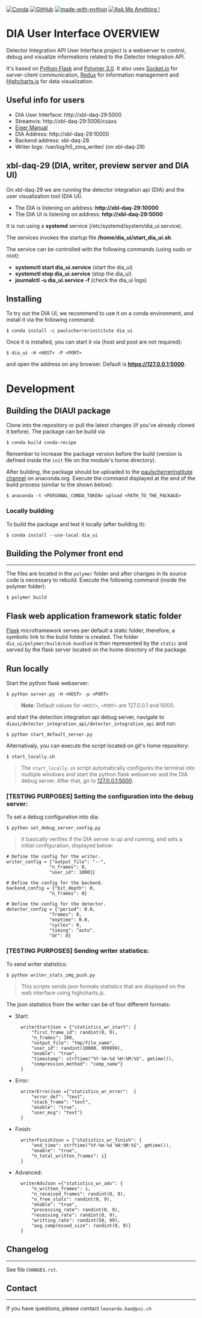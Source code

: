 [![Conda](https://img.shields.io/conda/pn/paulscherrerinstitute/gitutils?color=success)](https://anaconda.org/paulscherrerinstitute/dia_ui) [![GitHub](https://img.shields.io/github/license/paulscherrerinstitute/dia_ui)](https://github.com/paulscherrerinstitute/dia_ui/blob/master/LICENSE) [![made-with-python](https://img.shields.io/badge/Made%20with-Python-1f425f.svg)](https://www.python.org/) [![Ask Me Anything !](https://img.shields.io/badge/Ask%20me-anything-1abc9c.svg)](https://github.com/paulscherrerinstitute/dia_ui/issues/new)


# DIA User Interface OVERVIEW
Detector Integration API User Interface project is a webserver to control, debug and visualize informations related to the Detector Integration API.

It's based on [Python Flask](https://palletsprojects.com/p/flask/) and [Polymer 3.0](https://www.polymer-project.org/). It also uses [Socket.io](https://socket.io/) for server-client communication, [Redux](https://redux.js.org/) for information management and [Highcharts.js](https://www.highcharts.com/) for data visualization.

## Useful info for users

- DIA User Interface: http://xbl-daq-29:5000
- Streamvis: http://xbl-daq-29:5006/csaxs
- [Eiger Manual](http://slsdetectors.web.psi.ch/hardwareDocumentation/Eiger_short.pdf)
- DIA Address: http://xbl-daq-29:10000
- Backend address: xbl-daq-28
- Writer logs: /var/log/h5_zmq_writer/ (on xbl-daq-29)

## xbl-daq-29 (DIA, writer, preview server and DIA UI)
On xbl-daq-29 we are running the detector integration api (DIA) and the user visualization tool (DIA UI).

- The DIA is listening on address: **http://xbl-daq-29:10000**
- The DIA UI is listening on address: **http://xbl-daq-29:5000**

It is run using a **systemd** service (/etc/systemd/system/dia_ui.service). 

The services invokes the startup file **/home/dia_ui/start_dia_ui.sh**.

The service can be controlled with the following commands (using sudo or root):
- **systemctl start dia_ui.service** (start the dia_ui)
- **systemctl stop dia_ui.service** (stop the dia_ui)
- **journalctl -u dia_ui.service -f** (check the dia_ui logs)


## Installing

To try out the DIA UI, we recommend to use it on a conda environment, and install it via the following command:

    $ conda install -c paulscherrerinstitute dia_ui

Once it is installed, you can start it via (host and post are not required):

    $ dia_ui -H <HOST> -P <PORT>

and open the address on any browser. Default is **https://127.0.0.1:5000**.

# Development


## Building the DIAUI package
Clone into the repository or pull the latest changes (if you've already cloned it before). The package can be build via

    $ conda build conda-recipe

Remember to increase the package version before the build (version is defined inside the `init` file on the module's home directory).

After building, the package should be uploaded to the [paulscherrerinstitute channel](https://anaconda.org/paulscherrerinstitute/) on anaconda.org. Execute the command displayed at the end of the build process (similar to the shown below):

    $ anaconda -t <PERSONAL_CONDA_TOKEN> upload <PATH_TO_THE_PACKAGE>

### Locally building
To build the package and test it locally (after building it):

    $ conda install --use-local dia_ui 


## Building the Polymer front end
------------
The files are located in the `polymer` folder and after changes in its source code is necessary to rebuild. Execute the following command (inside the polymer folder):

    $ polymer build

## Flask web application framework static folder

[Flask](https://palletsprojects.com/p/flask/) microframework serves per default a static folder, therefore, a symbolic link to the build folder is created. The folder `dia_ui/polymer/build/es6-bundled` is then represented by the `static` and served by the flask server located on the home directory of the package.

## Run locally

Start the python flask webserver:

    $ python server.py -H <HOST> -p <PORT>

> **Note**: Default values for `<HOST>`, `<PORT>` are 127.0.0.1 and 5000.

and start the detection integration api debug server, navigate to ```diaui/detector_integration_api/detector_integration_api``` and run:

    $ python start_default_server.py


Alternativaly, you can execute the script located on git's home repository:

    $ start_locally.sh

> The ```start_locally.sh``` script automatically configures the terminal into multiple windows and start the python flask webserver and the DIA debug server. After that, go to [127.0.0.1:5000](127.0.0.1:5000).


### [TESTING PURPOSES] Setting the configuration into the debug server:
To set a debug configuration into dia:

    $ python set_debug_server_config.py

> It basically verifies if the DIA server is up and running, and sets a initial configuration, displayed below:

    # Define the config for the writer.
    writer_config = {"output_file": "--",
                    "n_frames": 0,
                    "user_id": 10001}

    # Define the config for the backend.
    backend_config = {"bit_depth": 0,
                    "n_frames": 0}

    # Define the config for the detector.
    detector_config = {"period": 0.0,
                    "frames": 0,
                    "exptime": 0.0,
                    "cycles": 0,
                    "timing": "auto",
                    "dr": 0}

### [TESTING PURPOSES] Sending writer statistics:
To send writer statistics:

    $ python writer_stats_zmq_push.py

> This scripts sends json formats statistics that are displayed on the web interface using highcharts.js. 

The json statistics from the writer can be of four different formats:
- Start:

        writerStartJson = {"statistics_wr_start": {
            "first_frame_id": randint(0, 9),
            "n_frames": 100,
            "output_file": "tmp/file_name",
            "user_id": randint(10000, 999999),
            "enable": "true",
            "timestamp": strftime("%Y-%m-%d %H:%M:%S", gmtime()),
            "compression_method": "comp_name"}
        }

- Error:

        writerErrorJson ={"statistics_wr_error":  {
            "error_def": "text",
            "stack_frame": "text",
            "enable": "true",
            "user_msg": "text"}
        }


- Finish:

        writerFinishJson = {"statistics_wr_finish": {
            "end_time": strftime("%Y-%m-%d %H:%M:%S", gmtime()),
            "enable": "true",
            "n_total_written_frames": i}
        }

- Advanced:

        writerAdvJson ={"statistics_wr_adv": {
            "n_written_frames": i,
            "n_received_frames": randint(0, 9),
            "n_free_slots": randint(0, 9),
            "enable": "true",
            "processing_rate": randint(0, 9),
            "receiving_rate": randint(0, 9),
            "writting_rate": randint(50, 99),
            "avg_compressed_size": randint(0, 9)}
        }

## Changelog
-------------------------
See file `CHANGES.rst`.


## Contact
-------------------------
If you have questions, please contact ```leonardo.hax@psi.ch```